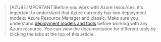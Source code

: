 >[AZURE.IMPORTANT]Before you work with Azure resources, it's important to understand that Azure currently has two deployment models: Azure Resource Manager and classic. Make sure you understand [deployment models and tools](/documentation/articles/azure-classic-rm/) before working with any Azure resource. You can view the documentation for different tools by clicking the tabs at the top of this article.